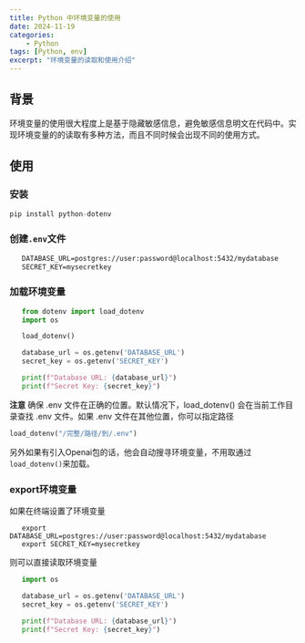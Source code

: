 ```yaml
---
title: Python 中环境变量的使用
date: 2024-11-19
categories: 
    - Python
tags: [Python, env]
excerpt: "环境变量的读取和使用介绍"
---
```


## 背景
环境变量的使用很大程度上是基于隐藏敏感信息，避免敏感信息明文在代码中。实现环境变量的的读取有多种方法，而且不同时候会出现不同的使用方式。

## 使用
### 安装
```python
pip install python-dotenv
```
### 创建`.env`文件

```markdown
   DATABASE_URL=postgres://user:password@localhost:5432/mydatabase
   SECRET_KEY=mysecretkey
```

### 加载环境变量
```python
   from dotenv import load_dotenv
   import os

   load_dotenv()

   database_url = os.getenv('DATABASE_URL')
   secret_key = os.getenv('SECRET_KEY')

   print(f"Database URL: {database_url}")
   print(f"Secret Key: {secret_key}")
```

**注意**
确保 .env 文件在正确的位置。默认情况下，load_dotenv() 会在当前工作目录查找 .env 文件。如果 .env 文件在其他位置，你可以指定路径
```python
load_dotenv("/完整/路径/到/.env")
```

另外如果有引入Openai包的话，他会自动搜寻环境变量，不用取通过 `load_dotenv()`来加载。

### export环境变量
如果在终端设置了环境变量
```shell
   export DATABASE_URL=postgres://user:password@localhost:5432/mydatabase
   export SECRET_KEY=mysecretkey
```
则可以直接读取环境变量
```python
   import os

   database_url = os.getenv('DATABASE_URL')
   secret_key = os.getenv('SECRET_KEY')

   print(f"Database URL: {database_url}")
   print(f"Secret Key: {secret_key}")
```